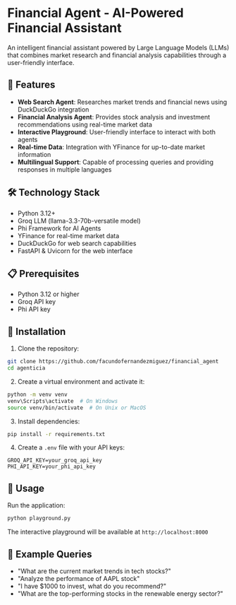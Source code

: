 # Financial Agent - AI-Powered Financial Assistant

An intelligent financial assistant powered by Large Language Models (LLMs) that combines market research and financial analysis capabilities through a user-friendly interface.

## 🚀 Features

- **Web Search Agent**: Researches market trends and financial news using DuckDuckGo integration
- **Financial Analysis Agent**: Provides stock analysis and investment recommendations using real-time market data
- **Interactive Playground**: User-friendly interface to interact with both agents
- **Real-time Data**: Integration with YFinance for up-to-date market information
- **Multilingual Support**: Capable of processing queries and providing responses in multiple languages

## 🛠️ Technology Stack

- Python 3.12+
- Groq LLM (llama-3.3-70b-versatile model)
- Phi Framework for AI Agents
- YFinance for real-time market data
- DuckDuckGo for web search capabilities
- FastAPI & Uvicorn for the web interface

## 📋 Prerequisites

- Python 3.12 or higher
- Groq API key
- Phi API key

## 🔧 Installation

1. Clone the repository:
```bash
git clone https://github.com/facundofernandezmiguez/financial_agent
cd agenticia
```

2. Create a virtual environment and activate it:
```bash
python -m venv venv
venv\Scripts\activate  # On Windows
source venv/bin/activate  # On Unix or MacOS
```

3. Install dependencies:
```bash
pip install -r requirements.txt
```

4. Create a `.env` file with your API keys:
```env
GROQ_API_KEY=your_groq_api_key
PHI_API_KEY=your_phi_api_key
```

## 🚀 Usage

Run the application:
```bash
python playground.py
```

The interactive playground will be available at `http://localhost:8000`

## 📝 Example Queries

- "What are the current market trends in tech stocks?"
- "Analyze the performance of AAPL stock"
- "I have $1000 to invest, what do you recommend?"
- "What are the top-performing stocks in the renewable energy sector?"

